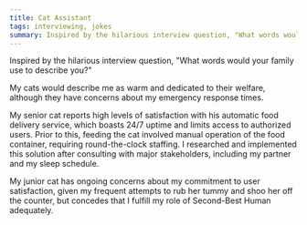```yaml
---
title: Cat Assistant
tags: interviewing, jokes
summary: Inspired by the hilarious interview question, "What words would your family use to describe you?"
---
```


Inspired by the hilarious interview question, "What words would your family use to describe you?"

My cats would describe me as warm and dedicated to their welfare, although they have concerns about my emergency response times.

My senior cat reports high levels of satisfaction with his automatic food delivery service, which boasts 24/7 uptime and limits access to authorized users. Prior to this, feeding the cat involved manual operation of the food container, requiring round-the-clock staffing. I researched and implemented this solution after consulting with major stakeholders, including my partner and my sleep schedule.

My junior cat has ongoing concerns about my commitment to user satisfaction, given my frequent attempts to rub her tummy and shoo her off the counter, but concedes that I fulfill my role of Second-Best Human adequately.
